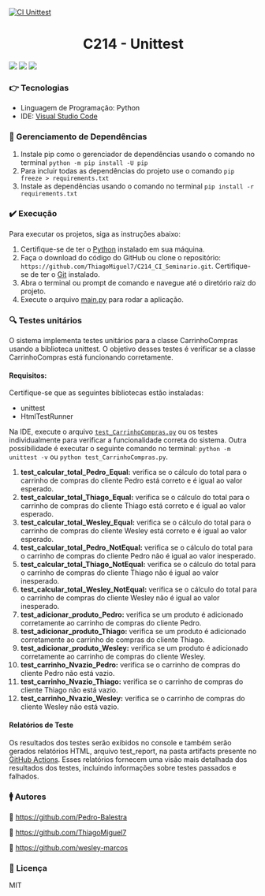 [![CI Unittest](https://github.com/ThiagoMiguel7/C214_CI_Seminario/actions/workflows/python-app.yml/badge.svg)](https://github.com/ThiagoMiguel7/C214_CI_Seminario/actions/workflows/python-app.yml)

<h1 align="center"> C214 - Unittest </h1>
<p>
  <img src="https://img.shields.io/static/v1?label=License&message=MIT&color=00bfff&style=plastic"/>
  
  <img src="https://img.shields.io/static/v1?label=LP&message=Python&color=daa520&style=plastic"/>
  
  <img src="https://img.shields.io/static/v1?label=IDE&message=VsCode&color=9acd32&style=plastic"/>
</p>

### :point_right: Tecnologias

- Linguagem de Programação: Python
- IDE: [Visual Studio Code](https://code.visualstudio.com)

### :notebook_with_decorative_cover: Gerenciamento de Dependências

1. Instale pip como o gerenciador de dependências usando o comando no terminal `python -m pip install -U pip`
2. Para incluir todas as dependências do projeto use o comando `pip freeze > requirements.txt`
3. Instale as dependências usando o comando no terminal `pip install -r requirements.txt`


### :heavy_check_mark: Execução

Para executar os projetos, siga as instruções abaixo:

1. Certifique-se de ter o [Python](https://www.python.org) instalado em sua máquina.
2. Faça o download do código do GitHub ou clone o repositório: `https://github.com/ThiagoMiguel7/C214_CI_Seminario.git`. Certifique-se de ter o [Git](https://git-scm.com) instalado.
3. Abra o terminal ou prompt de comando e navegue até o diretório raiz do projeto.
4. Execute o arquivo [main.py](https://github.com/ThiagoMiguel7/C214_CI_Seminario/blob/main/main.py) para rodar a aplicação.
 
### :mag: Testes unitários

O sistema implementa testes unitários para a classe CarrinhoCompras usando a biblioteca unittest. O objetivo desses testes é verificar se a classe CarrinhoCompras está funcionando corretamente.

#### Requisitos:
Certifique-se que as seguintes bibliotecas estão instaladas:
  - unittest
  - HtmlTestRunner
 
Na IDE, execute o arquivo [`test_CarrinhoCompras.py`](https://github.com/ThiagoMiguel7/C214_CI_Seminario/blob/main/test_CarrinhoCompras.py) ou os testes individualmente para verificar a funcionalidade correta do sistema. Outra possibilidade é executar o seguinte comando no terminal: `python -m unittest -v` ou `python test_CarrinhoCompras.py`.

1. **test_calcular_total_Pedro_Equal:** verifica se o cálculo do total para o carrinho de compras do cliente Pedro está correto e é igual ao valor esperado.
2. **test_calcular_total_Thiago_Equal:** verifica se o cálculo do total para o carrinho de compras do cliente Thiago está correto e é igual ao valor esperado.
3. **test_calcular_total_Wesley_Equal:** verifica se o cálculo do total para o carrinho de compras do cliente Wesley está correto e é igual ao valor esperado.
4. **test_calcular_total_Pedro_NotEqual:** verifica se o cálculo do total para o carrinho de compras do cliente Pedro não é igual ao valor inesperado.
5. **test_calcular_total_Thiago_NotEqual:** verifica se o cálculo do total para o carrinho de compras do cliente Thiago não é igual ao valor inesperado.
6. **test_calcular_total_Wesley_NotEqual:** verifica se o cálculo do total para o carrinho de compras do cliente Wesley não é igual ao valor inesperado.
7. **test_adicionar_produto_Pedro:** verifica se um produto é adicionado corretamente ao carrinho de compras do cliente Pedro.
8. **test_adicionar_produto_Thiago:** verifica se um produto é adicionado corretamente ao carrinho de compras do cliente Thiago.
9. **test_adicionar_produto_Wesley:** verifica se um produto é adicionado corretamente ao carrinho de compras do cliente Wesley.
10. **test_carrinho_Nvazio_Pedro:** verifica se o carrinho de compras do cliente Pedro não está vazio.
11. **test_carrinho_Nvazio_Thiago:** verifica se o carrinho de compras do cliente Thiago não está vazio.
12. **test_carrinho_Nvazio_Wesley:** verifica se o carrinho de compras do cliente Wesley não está vazio.


#### Relatórios de Teste

Os resultados dos testes serão exibidos no console e também serão gerados relatórios HTML, arquivo test_report, na pasta artifacts presente no [GitHub Actions](https://github.com/ThiagoMiguel7/C214_CI_Seminario/actions/). Esses relatórios fornecem uma visão mais detalhada dos resultados dos testes, incluindo informações sobre testes passados e falhados.

### :mens: Autores

:link: https://github.com/Pedro-Balestra

:link: https://github.com/ThiagoMiguel7

:link: https://github.com/wesley-marcos

### :small_blue_diamond: Licença
MIT

